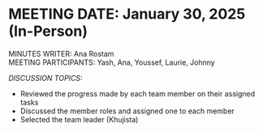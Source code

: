 # MEETING DATE: January 30, 2025 (In-Person)
MINUTES WRITER: Ana Rostam  
MEETING PARTICIPANTS: Yash, Ana, Youssef, Laurie, Johnny

*DISCUSSION TOPICS:*
- Reviewed the progress made by each team member on their assigned tasks
- Discussed the member roles and assigned one to each member
- Selected the team leader (Khujista)

